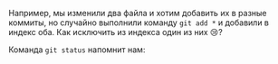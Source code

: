 Например, мы изменили два файла и хотим добавить их в разные коммиты, но случайно выполнили команду `git add *` и добавили в индекс оба. Как исключить из индекса один из них 😢?

Команда `git status` напомнит нам:


